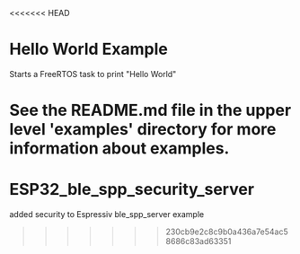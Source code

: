 <<<<<<< HEAD
# Hello World Example

Starts a FreeRTOS task to print "Hello World"

See the README.md file in the upper level 'examples' directory for more information about examples.
=======
# ESP32_ble_spp_security_server
added security to Espressiv ble_spp_server example
>>>>>>> 230cb9e2c8c9b0a436a7e54ac58686c83ad63351
